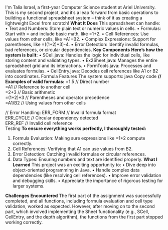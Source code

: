 I'm Talia Israel, a first-year Computer Science student at Ariel University.
This is my second project, and it’s a leap forward
from basic operations to building a functional spreadsheet system – think of it as creating a lightweight Excel from scratch!
**What It Does**
This spreadsheet can handle:
•	Text and Numbers: Store plain text or numeric values in cells.
•	Formulas: Start with = and include basic math, like =1+2.
•	Cell References: Use values from other cells, like =A1+B2.
•	Complex Expressions: Support for parentheses, like =((1+2)*3)-4.
•	Error Detection: Identify invalid formulas, bad references, or circular dependencies.
**Key Components**
**Here’s how the system is built:**
•	SCell.java: Handles the logic for individual cells, like storing content and validating types.
•	Ex2Sheet.java: Manages the entire spreadsheet grid and its interactions.
•	FormTools.java: Processes and evaluates formulas.
•	CellEntry.java: Decodes cell references like A1 or B2 into coordinates.
Formula Features
The system supports:
java
Copy code
**// Examples of valid formulas:**
=1.5             // Direct number  
=A1              // Reference to another cell  
=2+3             // Basic arithmetic  
=(1+2)*3         // Parentheses and operator precedence  
=A1/B2           // Using values from other cells  

// Error Handling:
ERR_FORM         // Invalid formula format  
ERR_CYCLE        // Circular dependency detected  
ERR_REF          // Invalid cell reference  
Testing
**To ensure everything works perfectly, I thoroughly tested:**
1.	Formula Evaluation: Making sure expressions like =1+2 compute correctly.
2.	Cell References: Verifying that A1 can use values from B2.
3.	Error Detection: Catching invalid formulas or circular references.
4.	Data Types: Ensuring numbers and text are identified properly.
**What I Learned**
This project was an exciting opportunity to:
•	Dive deep into object-oriented programming in Java.
•	Handle complex data dependencies (like resolving cell references).
•	Improve error validation and debugging skills.
•	Appreciate the importance of rigorous testing for larger systems.

**Challenges Encountered**
The first part of the assignment was successfully completed, and all functions, including formula evaluation and cell type validation, worked as expected.
However, after moving on to the second part, which involved implementing the Sheet functionality (e.g., SCell, CellEntry, and the depth algorithm),
the functions from the first part stopped working correctly.
